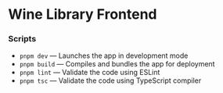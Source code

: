 # Wine Library Frontend

### Scripts

* `pnpm dev` — Launches the app in development mode
* `pnpm build` — Compiles and bundles the app for deployment
* `pnpm lint` — Validate the code using ESLint
* `pnpm tsc` — Validate the code using TypeScript compiler

